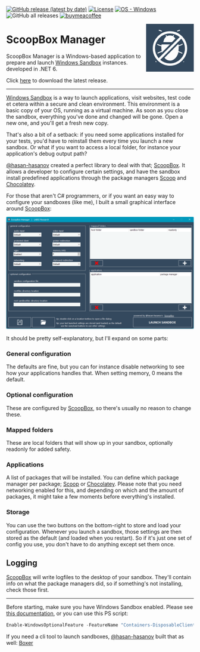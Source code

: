 [![GitHub release (latest by date)](https://img.shields.io/github/v/release/LAB02-Research/ScoopBoxManager)](https://github.com/LAB02-Research/ScoopBoxManager/releases/)
[![License](https://img.shields.io/badge/License-MIT-blue)](#license)
[![OS - Windows](https://img.shields.io/badge/OS-Windows-blue?logo=windows&logoColor=white)](https://www.microsoft.com/ "Go to Microsoft homepage")
![GitHub all releases](https://img.shields.io/github/downloads/LAB02-Research/ScoopBoxManager/total?color=blue)
[![buymeacoffee](https://img.shields.io/badge/BuyMeACoffee-Donate-blue.svg)](https://www.buymeacoffee.com/lab02research)

<a href="https://github.com/LAB02-Research/ScoopBoxManager/">
    <img src="https://raw.githubusercontent.com/LAB02-Research/ScoopBoxManager/main/images/logo_128.png" alt="ScoopBoxManager logo" title="ScoopBoxManager" align="right" height="128" />
</a>

# ScoopBox Manager

ScoopBox Manager is a Windows-based application to prepare and launch [Windows Sandbox](https://docs.microsoft.com/en-us/windows/security/threat-protection/windows-sandbox/windows-sandbox-overview) instances. developed in .NET 6.

Click [here](https://github.com/LAB02-Research/ScoopBoxManager/releases/latest/download/ScoopBoxManager.zip) to download the latest release.

----

[Windows Sandbox](https://docs.microsoft.com/en-us/windows/security/threat-protection/windows-sandbox/windows-sandbox-overview) is a way to launch applications, visit websites, test code et cetera within a secure and clean environment. This environment is a basic copy of your OS, running as a virtual machine. As soon as you close the sandbox, everything you've done and changed will be gone. Open a new one, and you'll get a fresh new copy.

That's also a bit of a setback: if you need some applications installed for your tests, you'd have to reinstall them every time you launch a new sandbox. Or what if you want to access a local folder, for instance your application's debug output path?

[@hasan-hasanov](https://github.com/hasan-hasanov) created a perfect library to deal with that; [ScoopBox](https://github.com/hasan-hasanov/ScoopBox). It allows a developer to configure certain settings, and have the sandbox install predefined applications through the package managers [Scoop](https://scoop.sh) and [Chocolatey](https://chocolatey.org/).

For those that aren't C# programmers, or if you want an easy way to configure your sandboxes (like me), I built a small graphical interface around [ScoopBox](https://github.com/hasan-hasanov/ScoopBox):

![Interface](https://raw.githubusercontent.com/LAB02-Research/ScoopBoxManager/main/images/main_interface.png)

It should be pretty self-explanatory, but I'll expand on some parts:

### General configuration

The defaults are fine, but you can for instance disable networking to see how your applications handles that. When setting memory, 0 means the default.

### Optional configuration

These are configured by [ScoopBox](https://github.com/hasan-hasanov/ScoopBox), so there's usually no reason to change these.

### Mapped folders

These are local folders that will show up in your sandbox, optionally readonly for added safety.

### Applications

A list of packages that will be installed. You can define which package manager per package; [Scoop](https://scoop.sh) or [Chocolatey](https://chocolatey.org/). Please note that you need networking enabled for this, and depending on which and the amount of packages, it might take a few moments before everything's installed.

### Storage

You can use the two buttons on the bottom-right to store and load your configuration. Whenever you launch a sandbox, those settings are then stored as the default (and loaded when you restart). So if it's just one set of config you use, you don't have to do anything except set them once.

## Logging

[ScoopBox](https://github.com/hasan-hasanov/ScoopBox) will write logfiles to the desktop of your sandbox. They'll contain info on what the package managers did, so if something's not installing, check those first.

---

Before starting, make sure you have Windows Sandbox enabled. Please see [this documentation](https://docs.microsoft.com/en-us/windows/security/threat-protection/windows-sandbox/windows-sandbox-overview#installation), or you can use this PS script:

```powershell
Enable-WindowsOptionalFeature -FeatureName "Containers-DisposableClientVM" -All -Online
```

If you need a cli tool to launch sandboxes, [@hasan-hasanov](https://github.com/hasan-hasanov) built that as well: [Boxer](https://github.com/hasan-hasanov/Boxer)
